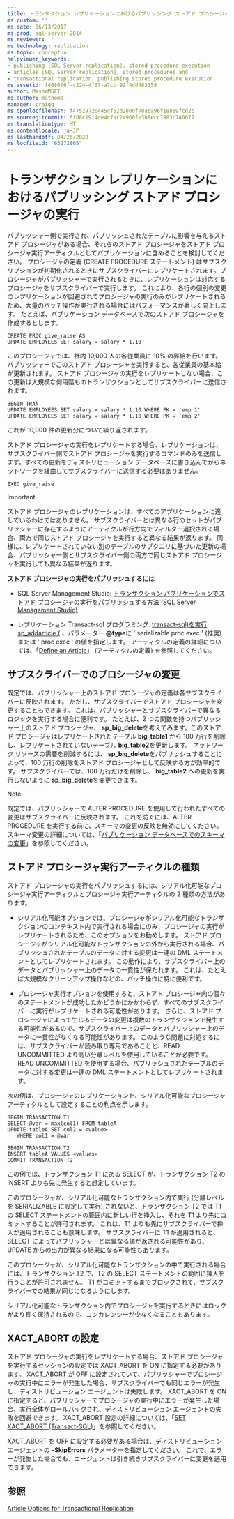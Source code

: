 ```yaml
---
title: トランザクション レプリケーションにおけるパブリッシング ストアド プロシージャの実行 | Microsoft Docs
ms.custom: ''
ms.date: 06/13/2017
ms.prod: sql-server-2014
ms.reviewer: ''
ms.technology: replication
ms.topic: conceptual
helpviewer_keywords:
- publishing [SQL Server replication], stored procedure execution
- articles [SQL Server replication], stored procedures and
- transactional replication, publishing stored procedure execution
ms.assetid: f4686f6f-c224-4f07-a7cb-92f4dd483158
author: MashaMSFT
ms.author: mathoma
manager: craigg
ms.openlocfilehash: f47529726445cf52d280df78a6a96f18889fcd2b
ms.sourcegitcommit: 6fd8c1914de4c7ac24900fe388ecc7883c740077
ms.translationtype: MT
ms.contentlocale: ja-JP
ms.lasthandoff: 04/26/2020
ms.locfileid: "63272805"
---
```

# <a name="publishing-stored-procedure-execution-in-transactional-replication"></a>トランザクション レプリケーションにおけるパブリッシング ストアド プロシージャの実行
  パブリッシャー側で実行され、パブリッシュされたテーブルに影響を与えるストアド プロシージャがある場合、それらのストアド プロシージャをストアド プロシージャ実行アーティクルとしてパブリケーションに含めることを検討してください。 プロシージャの定義 (CREATE PROCEDURE ステートメント) はサブスクリプションが初期化されるときにサブスクライバーにレプリケートされます。プロシージャがパブリッシャーで実行されるときに、レプリケーションは対応するプロシージャをサブスクライバーで実行します。 これにより、各行の個別の変更のレプリケーションが回避されてプロシージャの実行のみがレプリケートされるため、大量のバッチ操作が実行される場合にはパフォーマンスが著しく向上します。 たとえば、パブリケーション データベースで次のストアド プロシージャを作成するとします。  
  
```  
CREATE PROC give_raise AS  
UPDATE EMPLOYEES SET salary = salary * 1.10  
```  
  
 このプロシージャでは、社内 10,000 人の各従業員に 10% の昇給を行います。 パブリッシャーでこのストアド プロシージャを実行すると、各従業員の基本給が更新されます。 ストアド プロシージャの実行をレプリケートしない場合、この更新は大規模な何段階ものトランザクションとしてサブスクライバーに送信されます。  
  
```  
BEGIN TRAN  
UPDATE EMPLOYEES SET salary = salary * 1.10 WHERE PK = 'emp 1'  
UPDATE EMPLOYEES SET salary = salary * 1.10 WHERE PK = 'emp 2'  
```  
  
 これが 10,000 件の更新分について繰り返されます。  
  
 ストアド プロシージャの実行をレプリケートする場合、レプリケーションは、サブスクライバー側でストアド プロシージャを実行するコマンドのみを送信します。すべての更新をディストリビューション データベースに書き込んでからネットワークを経由してサブスクライバーに送信する必要はありません。  
  
```  
EXEC give_raise  
```  
  
> [!IMPORTANT]  
>  ストアド プロシージャのレプリケーションは、すべてのアプリケーションに適しているわけではありません。 サブスクライバーとは異なる行のセットがパブリッシャーに存在するようにアーティクルが行方向でフィルター選択される場合、両方で同じストアド プロシージャを実行すると異なる結果が返ります。 同様に、レプリケートされていない別のテーブルのサブクエリに基づいた更新の場合、パブリッシャー側とサブスクライバー側の両方で同じストアド プロシージャを実行しても異なる結果が返ります。  
  
 **ストアド プロシージャの実行をパブリッシュするには**  
  
-   SQL Server Management Studio: [トランザクション パブリケーションでストアド プロシージャの実行をパブリッシュする方法 &#40;SQL Server Management Studio&#41;](../publish/publish-execution-of-stored-procedure-in-transactional-publication.md)  
  
-   レプリケーション Transact-sql プログラミング: [transact-sql&#41;を実行 sp_addarticle &#40;](/sql/relational-databases/system-stored-procedures/sp-addarticle-transact-sql) 、パラメーター **@type**に ' serializable proc exec ' (推奨) または ' proc exec ' の値を指定します。 アーティクルの定義の詳細については、「[Define an Article](../publish/define-an-article.md)」 (アーティクルの定義) を参照してください。  
  
## <a name="modifying-the-procedure-at-the-subscriber"></a>サブスクライバーでのプロシージャの変更  
 既定では、パブリッシャー上のストアド プロシージャの定義は各サブスクライバーに反映されます。 ただし、サブスクライバーでストアド プロシージャを変更することもできます。 これは、パブリッシャーとサブスクライバーで異なるロジックを実行する場合に便利です。 たとえば、2 つの関数を持つパブリッシャー上のストアド プロシージャ、 **sp_big_delete**を考えてみます。このストアド プロシージャはレプリケートされたテーブル **big_table1** から 100 万行を削除し、レプリケートされていないテーブル **big_table2**を更新します。 ネットワーク リソースの需要を削減するには、 **sp_big_delete**をパブリッシュすることによって、100 万行の削除をストアド プロシージャとして反映する方が効率的です。 サブスクライバーでは、100 万行だけを削除し、 **big_table2** への更新を実行しないように **sp_big_delete**を変更できます。  
  
> [!NOTE]  
>  既定では、パブリッシャーで ALTER PROCEDURE を使用して行われたすべての変更はサブスクライバーに反映されます。 これを防ぐには、ALTER PROCEDURE を実行する前に、スキーマの変更の反映を無効にしてください。 スキーマ変更の詳細については、「[パブリケーション データベースでのスキーマの変更](../publish/make-schema-changes-on-publication-databases.md)」を参照してください。  
  
## <a name="types-of-stored-procedure-execution-articles"></a>ストアド プロシージャ実行アーティクルの種類  
 ストアド プロシージャの実行をパブリッシュするには、シリアル化可能なプロシージャ実行アーティクルとプロシージャ実行アーティクルの 2 種類の方法があります。  
  
-   シリアル化可能オプションでは、プロシージャがシリアル化可能なトランザクションのコンテキスト内で実行される場合にのみ、プロシージャの実行がレプリケートされるため、このオプションをお勧めします。 ストアド プロシージャがシリアル化可能なトランザクションの外から実行される場合、パブリッシュされたテーブルのデータに対する変更は一連の DML ステートメントとしてレプリケートされます。 この動作により、サブスクライバー上のデータとパブリッシャー上のデータの一貫性が保たれます。 これは、たとえば大規模なクリーンアップ操作などの、バッチ操作に特に便利です。  
  
-   プロシージャ実行オプションを使用すると、ストアド プロシージャ内の個々のステートメントが成功したかどうかにかかわらず、すべてのサブスクライバーに実行がレプリケートされる可能性があります。 さらに、ストアド プロシージャによって生じるデータの変更は複数のトランザクションで発生する可能性があるので、サブスクライバー上のデータとパブリッシャー上のデータに一貫性がなくなる可能性があります。 このような問題に対処するには、サブスクライバーが読み取り専用であることと、READ UNCOMMITTED より高い分離レベルを使用していることが必要です。 READ UNCOMMITTED を使用する場合、パブリッシュされたテーブルのデータに対する変更は一連の DML ステートメントとしてレプリケートされます。  
  
 次の例は、プロシージャのレプリケーションを、シリアル化可能なプロシージャ アーティクルとして設定することの利点を示します。  
  
```  
BEGIN TRANSACTION T1  
SELECT @var = max(col1) FROM tableA  
UPDATE tableA SET col2 = <value>   
   WHERE col1 = @var   
  
BEGIN TRANSACTION T2  
INSERT tableA VALUES <values>  
COMMIT TRANSACTION T2  
```  
  
 この例では、トランザクション T1 にある SELECT が、トランザクション T2 の INSERT よりも先に発生すると想定しています。  
  
 このプロシージャが、シリアル化可能なトランザクション内で実行 (分離レベルを SERIALIZABLE に設定して実行) されないと、トランザクション T2 では T1 の SELECT ステートメントの範囲内に新しい行を挿入し、それを T1 より先にコミットすることが許可されます。 これは、T1 よりも先にサブスクライバーで挿入が適用されることも意味します。 サブスクライバーに T1 が適用されると、SELECT によってパブリッシャーとは異なる値が返される可能性があり、UPDATE からの出力が異なる結果になる可能性もあります。  
  
 このプロシージャが、シリアル化可能なトランザクションの中で実行される場合には、トランザクション T2 で、T2 の SELECT ステートメントの範囲に挿入を行うことが許可されません。 T1 がコミットするまでブロックされて、サブスクライバーでの結果が同じになるようにします。  
  
 シリアル化可能なトランザクション内でプロシージャを実行するときにはロックがより長く保持されるので、コンカレンシーが少なくなることもあります。  
  
## <a name="the-xact_abort-setting"></a>XACT_ABORT の設定  
 ストアド プロシージャの実行をレプリケートする場合、ストアド プロシージャを実行するセッションの設定では XACT_ABORT を ON に指定する必要があります。 XACT_ABORT が OFF に設定されていて、パブリッシャーでプロシージャの実行中にエラーが発生した場合、サブスクライバーでも同じエラーが発生し、ディストリビューション エージェントは失敗します。 XACT_ABORT を  ON に指定すると、パブリッシャーでプロシージャの実行中にエラーが発生した場合、実行全体がロールバックされ、ディストリビューション エージェントの失敗を回避できます。 XACT_ABORT 設定の詳細については、「[SET XACT_ABORT &#40;Transact-SQL&#41;](/sql/t-sql/statements/set-xact-abort-transact-sql)」を参照してください。  
  
 XACT_ABORT を OFF に設定する必要がある場合は、ディストリビューション エージェントの **-SkipErrors** パラメーターを指定してください。 これで、エラーが発生した場合でも、エージェントは引き続きサブスクライバーに変更を適用できます。  
  
## <a name="see-also"></a>参照  
 [Article Options for Transactional Replication](article-options-for-transactional-replication.md)  
  
  
